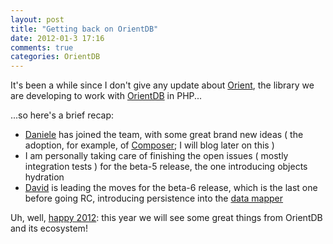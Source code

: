 ```yaml
---
layout: post
title: "Getting back on OrientDB"
date: 2012-01-3 17:16
comments: true
categories: OrientDB
---
```


It's been a while since I don't give any update about [Orient](https://github.com/congow/Orient),
the library we are developing to work with [OrientDB](http://www.orientechnologies.com/orient-db.htm)
in PHP...
<!-- more -->

...so here's a brief recap:

* [Daniele](https://twitter.com/#!/jol1hahn) has joined the team, with some great
 brand new ideas ( the adoption, for example, of [Composer](https://github.com/composer/composer); I will blog later on this )
* I am personally taking care of finishing the open issues ( mostly integration tests ) for the beta-5 release, the one introducing objects hydration
* [David](http://davidfunaro.com/) is leading the moves for the beta-6 release, 
which is the last one before going RC, introducing persistence into the [data mapper](https://github.com/congow/Orient/tree/master/src/Congow/Orient/ODM)

Uh, well, [happy 2012](http://code.google.com/p/orient/wiki/Y2011): this year we
 will see some great things from OrientDB and its ecosystem!
